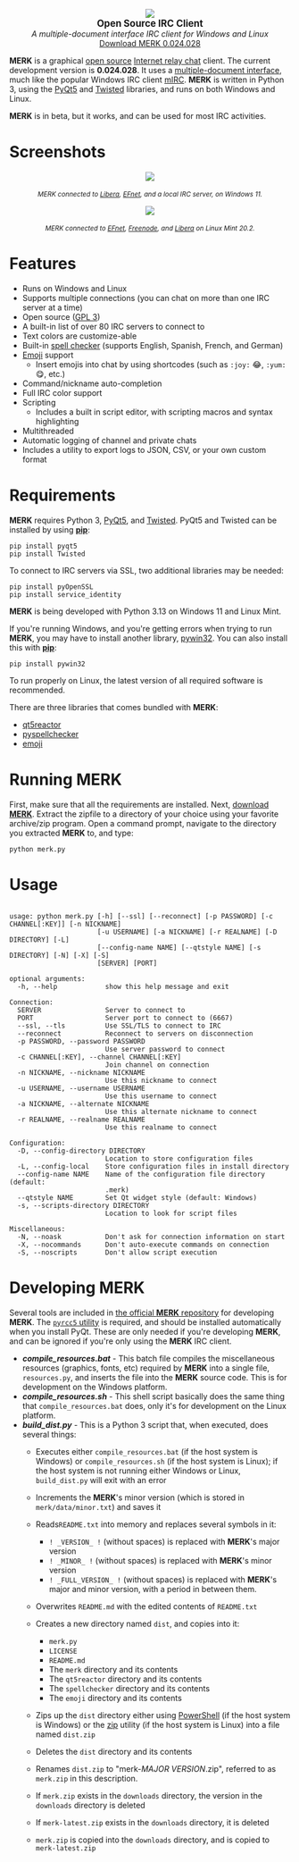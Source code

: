 <p align="center">
  <img src="https://github.com/nutjob-laboratories/merk/raw/main/merk_splash.png"><br>
  <b><big>Open Source IRC Client</big></b><br>
  <i>A multiple-document interface IRC client for Windows and Linux</i><br>
  <a href="https://github.com/nutjob-laboratories/merk/raw/main/downloads/merk-latest.zip">Download MERK 0.024.028</a><br>
</p>

**MERK** is a graphical [open source](https://www.gnu.org/licenses/gpl-3.0.en.html) [Internet relay chat](https://en.wikipedia.org/wiki/Internet_Relay_Chat) client. The current development version is **0.024.028**. It uses a [multiple-document interface](https://en.wikipedia.org/wiki/Multiple-document_interface), much like the popular Windows IRC client [mIRC](https://www.mirc.com/).  **MERK** is written in Python 3, using the [PyQt5](https://pypi.org/project/PyQt5/) and [Twisted](https://twistedmatrix.com/trac/) libraries, and runs on both Windows and Linux.

**MERK** is in beta, but it works, and can be used for most IRC activities.

# Screenshots

<p align="center">
<center><a href="https://github.com/nutjob-laboratories/merk/raw/main/screenshot_big.png"><img src="https://github.com/nutjob-laboratories/merk/raw/main/screenshot1.png"></a></center></br>
 <center><i><small>MERK connected to <a href="https://libera.chat/">Libera</a>, <a href="http://www.efnet.org/">EFnet</a>, and a local IRC server, on Windows 11. </small></i></center>
 </p>
 <p align="center">
 <center><a href="https://github.com/nutjob-laboratories/merk/raw/main/screenshot_linux_big.png"><img src="https://github.com/nutjob-laboratories/merk/raw/main/screenshot_linux2.png"></a></center></br>
  <center><i><small>MERK connected to <a href="http://www.efnet.org/">EFnet</a>, <a href="https://freenode.net/">Freenode</a>, and <a href="https://libera.chat/">Libera</a> on Linux Mint 20.2.</small></i></center>
  </p>
  
# Features

-   Runs on Windows and Linux
-   Supports multiple connections (you can chat on more than one IRC server at a time)
-   Open source ([GPL 3](https://www.gnu.org/licenses/gpl-3.0.en.html))
-   A built-in list of over 80 IRC servers to connect to
-   Text colors are customize-able
-   Built-in [spell checker](https://github.com/barrust/pyspellchecker) (supports English, Spanish, French, and German)
-   [Emoji](https://en.wikipedia.org/wiki/Emoji) support
    -   Insert emojis into chat by using shortcodes (such as `:joy:` 😂, `:yum:` 😋, etc.)
-   Command/nickname auto-completion
-   Full IRC color support
-   Scripting
    - Includes a built in script editor, with scripting macros and syntax highlighting
- Multithreaded
-   Automatic logging of channel and private chats
  - Includes a utility to export logs to JSON, CSV, or your own custom format

# Requirements

**MERK** requires Python 3, [PyQt5](https://pypi.org/project/PyQt5/), and [Twisted](https://twistedmatrix.com/trac/). PyQt5 and Twisted can be installed by using [**pip**](https://pypi.org/project/pip/):

    pip install pyqt5
    pip install Twisted

To connect to IRC servers via SSL, two additional libraries may be needed:

    pip install pyOpenSSL
    pip install service_identity

**MERK** is being developed with Python 3.13 on Windows 11 and Linux Mint.

If you're running Windows, and you're getting errors when trying to run **MERK**, you may have to install another library, [pywin32](https://pypi.org/project/pywin32/). You can also install this with [**pip**](https://pypi.org/project/pip/):

    pip install pywin32

To run properly on Linux, the latest version of all required software is recommended.

There are three libraries that comes bundled with **MERK**:
 - [qt5reactor](https://github.com/twisted/qt5reactor)
 - [pyspellchecker](https://github.com/barrust/pyspellchecker)
 - [emoji](https://github.com/carpedm20/emoji)

# Running MERK

First, make sure that all the requirements are installed. Next, [download **MERK**](https://github.com/nutjob-laboratories/merk/raw/main/downloads/merk-latest.zip). Extract the zipfile to a directory of your choice using your favorite archive/zip program. Open a command prompt, navigate to the directory you extracted **MERK** to, and type:

    python merk.py

# Usage

```

usage: python merk.py [-h] [--ssl] [--reconnect] [-p PASSWORD] [-c CHANNEL[:KEY]] [-n NICKNAME]
                      [-u USERNAME] [-a NICKNAME] [-r REALNAME] [-D DIRECTORY] [-L]
                      [--config-name NAME] [--qtstyle NAME] [-s DIRECTORY] [-N] [-X] [-S]
                      [SERVER] [PORT]

optional arguments:
  -h, --help            show this help message and exit

Connection:
  SERVER                Server to connect to
  PORT                  Server port to connect to (6667)
  --ssl, --tls          Use SSL/TLS to connect to IRC
  --reconnect           Reconnect to servers on disconnection
  -p PASSWORD, --password PASSWORD
                        Use server password to connect
  -c CHANNEL[:KEY], --channel CHANNEL[:KEY]
                        Join channel on connection
  -n NICKNAME, --nickname NICKNAME
                        Use this nickname to connect
  -u USERNAME, --username USERNAME
                        Use this username to connect
  -a NICKNAME, --alternate NICKNAME
                        Use this alternate nickname to connect
  -r REALNAME, --realname REALNAME
                        Use this realname to connect

Configuration:
  -D, --config-directory DIRECTORY
                        Location to store configuration files
  -L, --config-local    Store configuration files in install directory
  --config-name NAME    Name of the configuration file directory (default:
                        .merk)
  --qtstyle NAME        Set Qt widget style (default: Windows)
  -s, --scripts-directory DIRECTORY
                        Location to look for script files

Miscellaneous:
  -N, --noask           Don't ask for connection information on start
  -X, --nocommands      Don't auto-execute commands on connection
  -S, --noscripts       Don't allow script execution
```
# Developing MERK

Several tools are included in [the official **MERK** repository](https://github.com/nutjob-laboratories/merk) for developing **MERK**. The [`pyrcc5` utility](https://manpages.ubuntu.com/manpages/xenial/man1/pyrcc5.1.html) is required, and should be installed automatically when you install PyQt. These are only needed if you're developing **MERK**, and can be ignored if you're only using the **MERK** IRC client.

 - ***compile_resources.bat*** - This batch file compiles the miscellaneous resources (graphics, fonts, etc) required by **MERK** into a single file, `resources.py`, and inserts the file into the **MERK** source code. This is for development on the Windows platform.
 - ***compile_resources.sh*** - This shell script basically does the same thing that `compile_resources.bat` does, only it's for development on the Linux platform.
 - ***build_dist.py*** - This is a Python 3 script that, when executed, does several things:
   - Executes either `compile_resources.bat` (if the host system is Windows) or `compile_resources.sh` (if the host system is Linux); if the host system is not running either Windows or Linux, `build_dist.py` will exit with an error
   - Increments the **MERK**'s minor version (which is stored in `merk/data/minor.txt`) and saves it
   - Reads`README.txt` into memory and replaces several symbols in it:
     - `! _VERSION_ !` (without spaces) is replaced with **MERK**'s major version
     - `! _MINOR_ !` (without spaces) is replaced with **MERK**'s minor version
     - `! _FULL_VERSION_ !` (without spaces) is replaced with **MERK**'s major and minor version, with a period in between them.
   - Overwrites `README.md` with the edited contents of `README.txt`
   - Creates a new directory named `dist`, and copies into it:
     - `merk.py`
     - `LICENSE`
     - `README.md`
     - The `merk` directory and its contents
     - The `qt5reactor` directory and its contents
     - The `spellchecker` directory and its contents
     - The `emoji` directory and its contents
     
   - Zips up the `dist` directory either using [PowerShell](https://en.wikipedia.org/wiki/PowerShell) (if the host system is Windows) or the [zip](https://linux.die.net/man/1/zip) utility (if the host system is Linux) into a file named `dist.zip`
   - Deletes the `dist` directory and its contents
   - Renames `dist.zip` to "merk-*MAJOR VERSION*.zip", referred to as `merk.zip` in this description.
   - If `merk.zip` exists in the `downloads` directory, the version in the `downloads` directory is deleted
   - If `merk-latest.zip` exists in the `downloads` directory, it is deleted
   - `merk.zip` is copied into the `downloads` directory, and is copied to `merk-latest.zip`

[//]: # (End of document)


